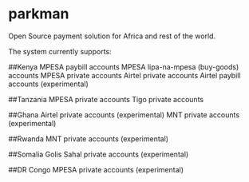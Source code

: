 # parkman
Open Source payment solution for Africa and rest of the world.

The system currently supports:

##Kenya
MPESA paybill accounts
MPESA lipa-na-mpesa (buy-goods) accounts
MPESA private accounts
Airtel private accounts
Airtel paybill accounts (experimental)

##Tanzania
MPESA private accounts
Tigo private accounts

##Ghana
Airtel private accounts (experimental)
MNT private accounts (experimental)

##Rwanda
MNT private accounts (experimental)

##Somalia
Golis Sahal private accounts (experimental)

##DR Congo
MPESA private accounts (experimental)
